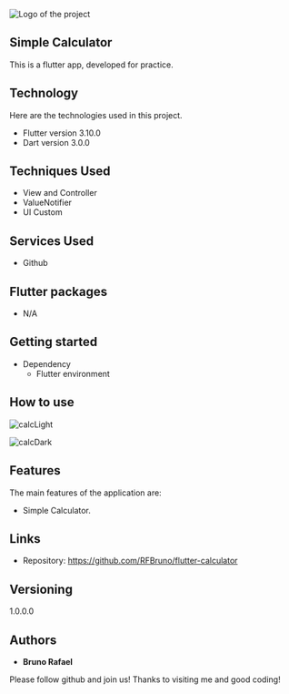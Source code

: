 
![Logo of the project](https://firebasestorage.googleapis.com/v0/b/portfolio-a7442.appspot.com/o/profile%20github%20images%2Fgithubcapa.png?alt=media&token=091ec4e2-aa66-4b89-a768-6c1a026a262e)


## Simple Calculator
This is a flutter app, developed for practice.


## Technology 

Here are the technologies used in this project.

* Flutter version  3.10.0
* Dart version 3.0.0

## Techniques Used
* View and Controller
* ValueNotifier
* UI Custom


## Services Used

* Github


## Flutter packages

* N/A


## Getting started

* Dependency
  - Flutter environment   

## How to use

![calcLight](https://github.com/RFBruno/flutter-calculator/assets/42716180/4d7b1ebd-e2e9-4f4d-9515-0fcdc9dd8a9f)

![calcDark](https://github.com/RFBruno/flutter-calculator/assets/42716180/00a3212e-52d3-4b0e-82a1-a761af7608a1)



## Features

The main features of the application are:
 - Simple Calculator.


## Links
  - Repository: https://github.com/RFBruno/flutter-calculator

  ## Versioning

  1.0.0.0


  ## Authors

  * **Bruno Rafael** 

  Please follow github and join us!
  Thanks to visiting me and good coding!
